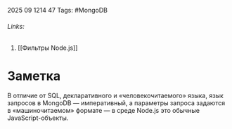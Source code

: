 2025 09 1214 47
Tags: #MongoDB 
###### Links: 
1) [[Фильтры Node.js]]
# Заметка
В отличие от SQL, декларативного и «человекочитаемого» языка, язык запросов в MongoDB — императивный, а параметры запроса задаются в «машиночитаемом» формате — в среде Node.js это обычные JavaScript-объекты.